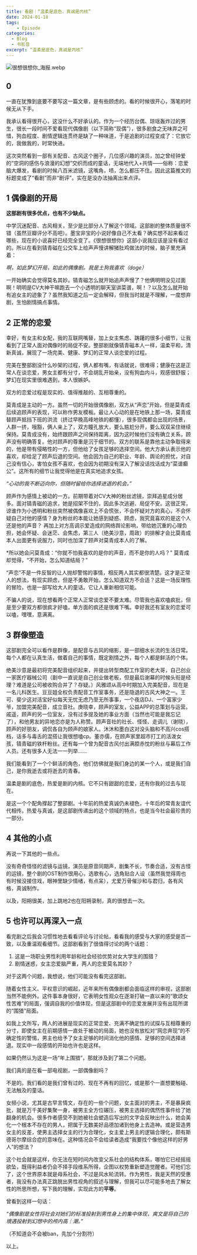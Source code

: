 ```yaml
---
title: 看剧｜“温柔是底色，真诚是内核”
date: 2024-01-18
tags: 
	- Episode
categories: 
  - Blog
  - 书影音
excerpt: “温柔是底色，真诚是内核”
---
```



![很想很想你_海报.webp](/images/很想很想你_海报.webp)


## 0

一直在犹豫到底要不要写这一篇文章，是有些顾虑的。看的时候很开心，落笔的时候无从下手。

我承认看得很开心，这没什么不好承认的。作为一个经历台偶、琼瑶轰炸过的男生，很长一段时间不爱看现代偶像剧（以下简称“现偶”），很多剧食之无味弃之可惜，狗血程度、剧情逻辑连贯终是缺了一种味道，于是追剧的过程变成了：它放它的，我做我的，时常快进。

这次突然看到一部有关配音、古风这个圈子，几位感兴趣的演员，加之曾经钟爱的“空洞的感伤与浪漫的幻想”交织而成的童话，无端地代入+共情——俗称：恋爱脑大爆发，看剧的时候八百米滤镜，这嘴角，啧，怎么都压不住。因此这篇推文的标题变成了“看剧”而非“剧评”。实在是没办法抽离出来点评。


## 1 偶像剧的开局

**这部剧有很多优点，也有不少缺点。**

中学沉迷配音、古风相关，至少是比部分人了解这个领域。这部剧的整体质量很不错（虽然豆瓣评分不高吧）。墨宝非宝的小说好像自己不太看？确实想不起来看过哪些，现在的小说喜好已经完全变了。《很想很想你》这部小说我应该是没有看过的。所以在看到锖青磁在公交车上给声声慢讲解猪肚鸡做法的时候，脑子里充满着：

*啊，如此梦幻开局，如此的偶像剧。我是土狗我喜欢（doge）*

一开始确实会觉得莫名其妙。锖青磁怎么就开始追声声慢了？他俩明明没见过面啊！明明是CV大神干嘛跑去一个小透明的聊天室讲菜谱，啊！？以及怎么就开始有追女主的迹象了？虽然我知道之后一定会解释，但我当时就是不理解，一度想弃剧，生怕剧情搞点事情。


## 2 正常的恋爱

幸好，有女主和女配，我的互联网嘴替，加上女主焦虑、踌躇的很多小细节，让我看到了正常人面对偶像时的局促不安。整部剧就像锖青磁本人一样，温柔平和，清新真诚，展现了一场完美、健康、梦幻的正常人谈恋爱的过程。

完美在整部剧没什么吵架的过程，俩人都有嘴，有话就说，很难得；健康在这是正常人在谈恋爱，男女主都有分寸，不会胡乱开始亲，没有狗血内斗，观感很舒服；梦幻在现实里很难遇到，本人很嫉妒。

双方的恋爱过程是现实的、值得推敲的、互相尊重的。

莫青成是主动的一方。虽然一切的开始很偶像剧，双方从“声恋”开始，但是莫青成后续追顾声的表现，可以称作男友模板。最让人心动的是在地铁上那一场，莫青成替顾声抵挡下班的洪流（挤过早晚高峰地铁的都懂），很多现偶都会出现的场景，人群一挤，哦豁，俩人亲上了，双方瞳孔放大，要么尴尬分开，要么双双呆住继续保持。莫青成没有，始终跟顾声之间保持距离，因为这时候他们没有确立关系，顾声没有明确答复。他对顾声的尊重是沉于细节的。双方的联系是靠他主动争取得来的，他是带有侵略性的一方，但他给了女孩足够的选择空间。他大方承认表示他的喜欢，却给足了顾声后退的空间。他会因为自己的职业、年龄、舆论的担忧，对自己没有信心，害怕女孩不喜欢，也会因为初期没有深入了解没话找话成为“菜谱癫公”。这所有的细节让我觉得他是在真实地追求女孩。

*“心动的我不断迈向你，但随时留给你选择进退的机会。”*

顾声作为感情上被动的一方。前期带着对CV大神的粉丝滤镜，崇拜追星成分居多。面对锖青磁的追求，她是招架不住的，因此多次逃避、局促不安。这很正常，谅谁作为小透明和粉丝突然被偶像喜欢上不会慌张，不会怀疑对方的真心，不会怀疑自己对他的感情？身为粉丝的本能让她感到疑惑、顾虑，我究竟喜欢的是这个人还是他的声音？ 再加上对方高调示爱造成的网络舆论影响，带给她沉重的心理负担，她会怀疑、会迷茫、会焦虑，第三人（绝美沙意，周政）的排解才会比莫青成本人出面更有说服力，同时也加深了顾声对莫青成本人的了解。

*所以她会问莫青成：“你就不怕我喜欢的是你的声音，而不是你的人吗？” 
莫青成却觉得，“不开始，怎么知道结局？”

“声恋”不是一件反智的让人抛却警惕的事情，相反两人其实都很清楚。这才是正常人的想法，有现实顾虑，但是不勇敢开始，怎么知道双方不合适？这是一场反理性的冒险，也是一部写给大人的童话。它让人重新相信可能。

不骗人的说，现在想看两个正常人正常谈恋爱不要太难。尽管我也喜欢嗑疯批，但是至少要双方都很疯才好嗑，单方面的疯还是很难下嘴。幸好我还有室友的恋爱可以嗑，嘿嘿，意满离。


## 3 群像塑造

这部剧完全可以看作是群像，是配音与古风的缩影，是一部细水长流的生活日常。每个人都在认真生活，做着自己的事情，既定剧情之外，每个人都是鲜活的个体。

绝美沙意是最初将完美配音组织起来，并提出转型商配工作室的老大哥，自己创业一家医疗器械公司（剧中一直说是自己创业做老板，但是最后谢幕的时候头衔是经理？难道是公司被收购合并了？存疑。）风雅颂从高中时期加入完美配音，现在是一名儿科医生。豆豆姐全权负责配音工作室事务，还是隐退的古风大神之一。王可、斐少这对活宝好似每天无忧无虑乃至无所事事，一个夜店DJ、一个富家少爷，加盟完美配音，成立音社。庚晓幸，顾声的室友，公益APP的总策划与运营。戚遥，顾声的另一位室友，没有过多提及她的事业方面（当然也可能是我忘记了），和他男友的异地恋亦是为人称赞。顾声音社的社长、怪怪、走调儿（谢晓），顾声的好朋友，调侃各自为顾声的娘家人。沐沐和墨白这对没头脑和不高兴cos搭档，话多与毒舌的混搭让我很想嗑cp。董亦儒，在顾声家里超市打工的活泼女孩，锖青磁的铁杆粉丝。还有每一个曾为配音古风付出满腔赤忱的粉丝与幕后工作人员。还有很多人无法一一列举......

我们能看到了一个个鲜活的角色，他们仿佛就是我们身边的某一个人，或是我们自己，是你我逝去或将逝去的青春。

温柔是剧的底色，热爱是剧的内核。它不只有甜甜的恋爱，还有你我的过去与现在。

是这一个个配角撑起了整部剧。十年前的热爱真诚仍未褪色，十年后的常青友谊代代相传。热爱与真诚，是这部剧传递出的这个领域的特点，也是当今社会最珍贵的一部分。


## 4 其他的小点

再说一下其他的一些点。

没有奇奇怪怪的滤镜与运镜，演员是原音同期声，剧集不长，节奏合适，没有古怪的运镜，整个剧的OST制作很用心，选歌有心，选角贴合人设（虽然我觉得周也有时候没接住戏，眼神里缺少情绪，有点呆），尤爱万骨催沙和与君归，各有风格，真诚制作。

以及，阳朔很美，加上跳地2也在阳朔录制，真的很想去一次。


## 5 也许可以再深入一点


看完剧之后我会习惯性地去看看评论与讨论帖，看看我的感受与大家的感受是否一致，以及重温观看细节。这部剧看到了很值得讨论的两个话题：

1. 这是一场职业男性利用年龄和社会经验优势对女大学生的围猎？
2. 剧情迷惑，女主恋爱脑严重，两人的恋爱莫名其妙？

对于这两个问题，我想说，他们可能没有看完这部剧。

随着女性主义、平权意识的崛起，近年来所有偶像剧都会面临这样的审视，这部剧当然不能例外。这件事本身很好，它表明女性观众在逐渐打破一直以来的“歌颂女性苦难”的局面，强调自我的价值体现，但是这部剧中的恋爱发展并没有出现所谓的“围猎”局面。

如我上文所写，两人的进展是现实的正常恋爱、充满不确定性的试探与互相尊重的分寸，即使女主在前期感情一直处于被动的局面，她也没有放松对“网恋奔现”的不确定性的警惕，男主也给予了女主足够的时间消化他的感情、足够的空间选择进退。现实中一段感情的开始也许也是这样。

如果仍然认为这是一场“年上围猎”，那就涉及到了第二个问题。

我们真的是在看一部电视剧，一部偶像剧吗？

不是的。我们看的是我们曾有过的、现在不再有的回忆，或是那个一直想要触碰、无法触及的童话。

女频小说，尤其是古早言情文，存在的一些个问题，女主面对的男主，不是暴戾疯批，就是万千美好集聚一身，被男主全方位碾压，被男主选择的偶然性事件给了她翻身的机会。很多作者感受不到她被社会塑造后写出的文字会反映出什么，她会美化一个根本不存在的男人，把属于无数美好品德加诸到他身上去造神。或是营造男女主的反差，使男主选择女主的行为合理化，女主爱上男主的逻辑合理化，颇有斯德哥尔摩综合症的意味在。这种情况会不会给读者造成“我要找个像他这样的好男人”的想法？

这个社会就是这样，你无法在短时间内改变父系社会的结构体系，哪怕它已经摇摇欲坠，既得利益者仍会不择手段维系所得，企图以权势重新塑造觉醒者。可他们忘了，这个世界原本就是母系社会，不过是风水轮流转。作为男性，我是天然的受惠者，我没有办法真正跳脱出男性视角的叙述与理解，但我可以尽可能多地去了解女性的所思所想，写下我的理解，实现此方的**平等**。

曾看到这样一句话：

*“偶像剧是女性将社会对她们的标准投射到男性身上的集中体现，爽文是将自己的境遇投射到幻想中的颅内高｜潮。”*

（不知道会不会被ban，先加个分割符）

以上。


